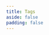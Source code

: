```yaml
---
title: Tags
aside: false
padding: false
---
```


<script setup>
import { onMounted } from "vue";
import { useData } from "vitepress"
import Home from "@/views/Home.vue"

const { params, site } = useData();

onMounted(() => {
  document.title = `Tag: ${params.value.name} | ${site.value.title}`;
});
</script>

<Home :showHeader="false" :showTags="params.name" />
